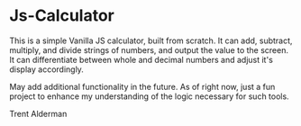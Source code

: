 # Js-Calculator

This is a simple Vanilla JS calculator, built from scratch.  It can add, subtract, multiply, and divide strings of numbers, and output the value to the screen.  It can differentiate between whole and decimal numbers and adjust it's display accordingly.

May add additional functionality in the future.  As of right now, just a fun project to enhance my understanding of the logic necessary for such tools.

Trent Alderman

